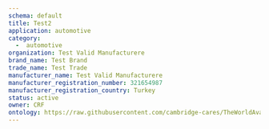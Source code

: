 ```yaml
---
schema: default
title: Test2
application: automotive
category:
  -  automotive
organization: Test Valid Manufacturere
brand_name: Test Brand
trade_name: Test Trade
manufacturer_name: Test Valid Manufacturere
manufacturer_registration_number: 321654987
manufacturer_registration_country: Turkey
status: active
owner: CRF
ontology: https://raw.githubusercontent.com/cambridge-cares/TheWorldAvatar/dev-composite-materials-ontology/JPS_Ontology/ontology/ontomatpassport/ontomatpassport.owl
---
```

